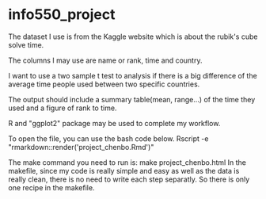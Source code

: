 # info550_project


The dataset I use is from the Kaggle website which is about the rubik's cube solve time. 

The columns I may use are name or rank, time and country. 

I want to use a two sample t test to analysis if there is a big difference of the average time people used between two specific countries. 

The output should include a summary table(mean, range...) of the time they used and a figure of rank to time. 

R and "ggplot2" package may be used to complete my workflow.

To open the file, you can use the bash code below.
Rscript -e "rmarkdown::render('project_chenbo.Rmd')"


The make command you need to run is: make project_chenbo.html
In the makefile, since my code is really simple and easy as well as the data is really clean, there is no need to write each step separatly. So there is only one recipe in the makefile.



